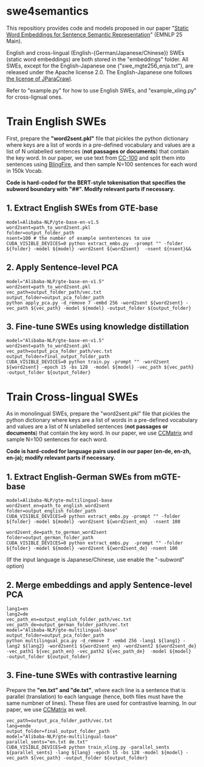 # swe4semantics
This repositiory provides code and models proposed in our paper "[Static Word Embeddings for Sentence Semantic Representation](https://arxiv.org/abs/2506.04624)" (EMNLP 25 Main).

English and cross-lingual (English-{German/Japanese/Chinese}) SWEs (static word embeddings) are both stored in the "embeddings" folder.  All SWEs, except for the English-Japanese one ("swe_mgte256_enja.txt"), are released under the Apache license 2.0. The English-Japanese one follows [the license of JParaCrawl](https://www.kecl.ntt.co.jp/icl/lirg/jparacrawl/).

Refer to "example.py" for how to use English SWEs, and "example_xling.py" for cross-lignual ones.

# Train English SWEs
First, prepare the **"word2sent.pkl"** file that pickles the python dictionary where keys are a list of words in a pre-defined vocabulary and values are a list of N unlabelled sentences (**not passages or documents**) that contain the key word. In our paper, we use text from [CC-100](https://data.statmt.org/cc-100/) and split them into sentences using [BlingFire](https://github.com/microsoft/BlingFire), and then sample N=100 sentences for each word in 150k Vocab.

**Code is hard-coded for the BERT-style tokenisation that specifies the subword boundary with "##". Modify relevant parts if necessary.**

## 1. Extract English SWEs from GTE-base
```
model=Alibaba-NLP/gte-base-en-v1.5
word2sent=path_to_word2sent.pkl
folder=output_folder_path
nsent=100 # the number of example sententences to use
CUDA_VISIBLE_DEVICES=0 python extract_embs.py  -prompt "" -folder ${folder} -model ${model} -word2sent ${word2sent}  -nsent ${nsent}&&
```

## 2. Apply Sentence-level PCA
```
model="Alibaba-NLP/gte-base-en-v1.5"
word2sent=path_to_word2sent.pkl
vec_path=output_folder_path/vec.txt
output_folder=output_pca_folder_path
python apply_pca.py -d_remove 7 -embd 256 -word2sent ${word2sent} -vec_path ${vec_path} -model ${model} -output_folder ${output_folder} 
```

## 3. Fine-tune SWEs using knowledge distillation
```
model="Alibaba-NLP/gte-base-en-v1.5"
word2sent=path_to_word2sent.pkl
vec_path=output_pca_folder_path/vec.txt
output_folder=final_output_folder_path
CUDA_VISIBLE_DEVICES=0 python train.py -prompt "" -word2sent ${word2sent} -epoch 15 -bs 128  -model ${model} -vec_path ${vec_path} -output_folder ${output_folder}
```

# Train Cross-lingual SWEs
As in monolingual SWEs, prepare the "word2sent.pkl" file that pickles the python dictionary where keys are a list of words in a pre-defined vocabulary and values are a list of N unlabelled sentences (**not passages or documents**) that contain the key word. In our paper, we use  [CCMatrix](https://opus.nlpl.eu/CCMatrix/corpus/version/CCMatrix) and sample N=100 sentences for each word.

**Code is hard-coded for language pairs used in our paper (en-de, en-zh, en-ja); modify relevant parts if necessary.**

## 1. Extract English-German SWEs from mGTE-base
```
model=Alibaba-NLP/gte-multilingual-base
word2sent_en=path_to_english_word2sent
folder=output_english_folder_path
CUDA_VISIBLE_DEVICES=0 python extract_embs.py -prompt "" -folder ${folder} -model ${model} -word2sent ${word2sent_en}  -nsent 100 

word2sent_de=path_to_german_word2sent
folder=output_german_folder_path
CUDA_VISIBLE_DEVICES=0 python extract_embs.py  -prompt "" -folder ${folder} -model ${model} -word2sent ${word2sent_de} -nsent 100 
```

(If the input language is Japanese/Chinese, use enable the "-subword" option)

## 2. Merge embeddings and apply Sentence-level PCA

```
lang1=en
lang2=de
vec_path_en=output_english_folder_path/vec.txt
vec_path_de=output_german_folder_path/vec.txt
model="Alibaba-NLP/gte-multilingual-base"
output_folder=output_pca_folder_path
python multilingual_pca.py -d_remove 7 -embd 256 -lang1 ${lang1} -lang2 ${lang2} -word2sent1 ${word2sent_en} -word2sent2 ${word2sent_de}  -vec_path1 ${vec_path_en} -vec_path2 ${vec_path_de}  -model ${model}  -output_folder ${output_folder}
```

## 3. Fine-tune SWEs with contrastive learning
Prepare the **"en.txt" and "de.txt"**, where each line is a sentence that is parallel (translation) to each language (hence, both files must have the same numbner of lines). These files are used for contrastive learning. In our paper, we use [CCMatrix](https://opus.nlpl.eu/CCMatrix/corpus/version/CCMatrix) as well.

```
vec_path=output_pca_folder_path/vec.txt
lang=ende
output_folder=final_output_folder_path
model="Alibaba-NLP/gte-multilingual-base"
parallel_sents="en.txt de.txt"
CUDA_VISIBLE_DEVICES=0 python train_xling.py -parallel_sents ${parallel_sents} -lang ${lang} -epoch 15 -bs 128 -model ${model} -vec_path ${vec_path} -output_folder ${output_folder}
```
